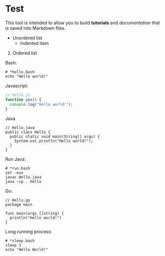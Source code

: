# Test

This tool is intended to allow you to build **tutorials** and _documentation_ that is saved into Markdown files.

- Unordered list
  - Indented item

1. Ordered list

Bash:

```
# *hello.bash
echo "Hello world!"
```

Javascript:

```javascript
// hello.js
function yes() {
  console.log("Hello world!");
}
```

Java

```
// Hello.java
public class Hello {
  public static void main(String[] args) {
    System.out.println("Hello world!");
  }
}
```

Run Java:

```
# *run.bash
set -eux
javac Hello.java
java -cp . Hello
```

Go:

```
// Hello.go
package main

func main(args []string) {
  println("Hello world!")
}
```

Long running process:

```
# *sleep.bash
sleep 3
echo "Hello World!"
```
